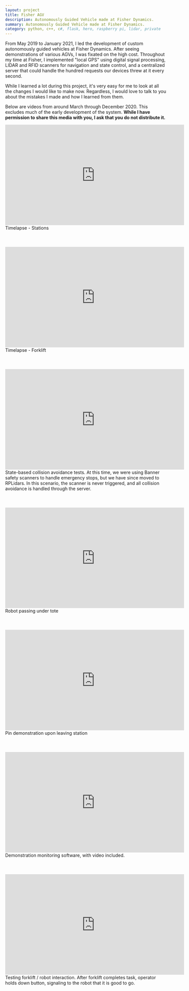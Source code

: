 ```yaml
---
layout: project
title: Fisher AGV
description: Autonomously Guided Vehicle made at Fisher Dynamics.
summary: Autonomously Guided Vehicle made at Fisher Dynamics.
category: python, c++, c#, flask, hero, raspberry pi, lidar, private
---
```


From May 2019 to January 2021, I led the development of custom autonomously guided vehicles at Fisher Dynamics.  After seeing demonstrations of various AGVs, I was fixated on the high cost. Throughout my time at Fisher, I implemented "local GPS" using digital signal processing, LIDAR and RFID scanners for navigation and state control, and a centralized server that could handle the hundred requests our devices threw at it every second.  

While I learned a lot during this project, it's very easy for me to look at all the changes I would like to make now.  Regardless, I would love to talk to you about the mistakes I made and how I learned from them.

Below are videos from around March through December 2020.  This excludes much of the early development of the system.  **While I have permission to share this media with you, I ask that you do not distribute it.**


<style>
html, body {
    height:100%;
    width:100%;
    margin:0;
}
</style>

<iframe width="560" height="315" src="https://www.youtube.com/embed/xXdy7Id8FnA" frameborder="0" allow="accelerometer; autoplay; clipboard-write; encrypted-media; gyroscope; picture-in-picture" allowfullscreen></iframe>
Timelapse - Stations
<br><br><br><br>

<iframe width="560" height="315" src="https://www.youtube.com/embed/uACyR2hHOEU" frameborder="0" allow="accelerometer; autoplay; clipboard-write; encrypted-media; gyroscope; picture-in-picture" allowfullscreen></iframe>
Timelapse - Forklift
<br><br><br><br>

<iframe width="560" height="315" src="https://www.youtube.com/embed/w403Gb-o7oo" frameborder="0" allow="accelerometer; autoplay; clipboard-write; encrypted-media; gyroscope; picture-in-picture" allowfullscreen></iframe>
State-based collision avoidance tests.  At this time, we were using Banner safety scanners to handle emergency stops, but we have since moved to RPLidars.  In this scenario, the scanner is never triggered, and all collision avoidance is handled through the server.
<br><br><br><br>

<iframe width="560" height="315" src="https://www.youtube.com/embed/pV6JuL4rxOM" frameborder="0" allow="accelerometer; autoplay; clipboard-write; encrypted-media; gyroscope; picture-in-picture" allowfullscreen></iframe>
Robot passing under tote
<br><br><br><br>

<iframe width="560" height="315" src="https://www.youtube.com/embed/2_ivGJrXmxk" frameborder="0" allow="accelerometer; autoplay; clipboard-write; encrypted-media; gyroscope; picture-in-picture" allowfullscreen></iframe>
Pin demonstration upon leaving station
<br><br><br><br>

<iframe width="560" height="315" src="https://www.youtube.com/embed/cknJdaglXFo" frameborder="0" allow="accelerometer; autoplay; clipboard-write; encrypted-media; gyroscope; picture-in-picture" allowfullscreen></iframe>
Demonstration monitoring software, with video included.
<br><br><br><br>

<iframe width="560" height="315" src="https://www.youtube.com/embed/WPVmF5ucIvY" frameborder="0" allow="accelerometer; autoplay; clipboard-write; encrypted-media; gyroscope; picture-in-picture" allowfullscreen></iframe>
Testing forklift / robot interaction.  After forklift completes task, operator holds down button, signaling to the robot that it is good to go.